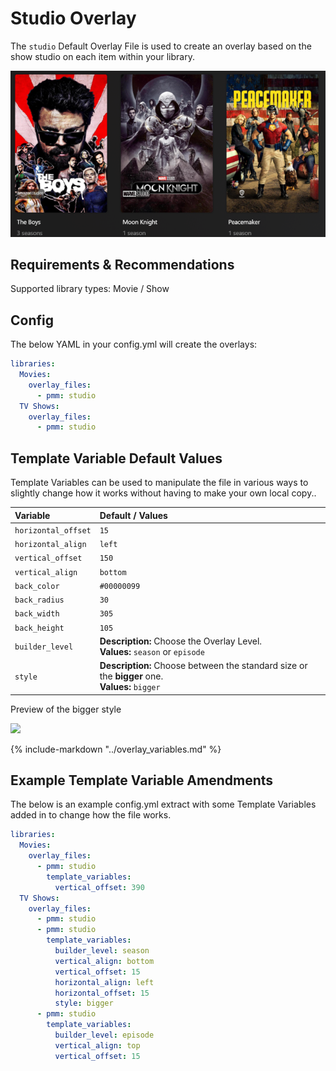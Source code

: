 # Studio Overlay

The `studio` Default Overlay File is used to create an overlay based on the show studio on each item within your library.

![](images/studio.png)

## Requirements & Recommendations

Supported library types: Movie / Show

## Config

The below YAML in your config.yml will create the overlays:

```yaml
libraries:
  Movies:
    overlay_files:
      - pmm: studio
  TV Shows:
    overlay_files:
      - pmm: studio
```

## Template Variable Default Values

Template Variables can be used to manipulate the file in various ways to slightly change how it works without having to make your own local copy..

| Variable            | Default / Values                                                                                 |
|:--------------------|:-------------------------------------------------------------------------------------------------|
| `horizontal_offset` | `15`                                                                                             |
| `horizontal_align`  | `left`                                                                                           |
| `vertical_offset`   | `150`                                                                                            |
| `vertical_align`    | `bottom`                                                                                         |
| `back_color`        | `#00000099`                                                                                      |
| `back_radius`       | `30`                                                                                             |
| `back_width`        | `305`                                                                                            |
| `back_height`       | `105`                                                                                            |
| `builder_level`     | **Description:** Choose the Overlay Level.<br>**Values:** `season` or `episode`                  |
| `style`             | **Description:** Choose between the standard size or the **bigger** one.<br>**Values:** `bigger` |

Preview of the bigger style

![](images/studio_bigger.jpg)

{%
   include-markdown "../overlay_variables.md"
%}

## Example Template Variable Amendments

The below is an example config.yml extract with some Template Variables added in to change how the file works.

```yaml
libraries:
  Movies:
    overlay_files:
      - pmm: studio
        template_variables:
          vertical_offset: 390
  TV Shows:
    overlay_files:
      - pmm: studio
      - pmm: studio
        template_variables:
          builder_level: season
          vertical_align: bottom
          vertical_offset: 15
          horizontal_align: left
          horizontal_offset: 15
          style: bigger
      - pmm: studio
        template_variables:
          builder_level: episode
          vertical_align: top
          vertical_offset: 15
```
